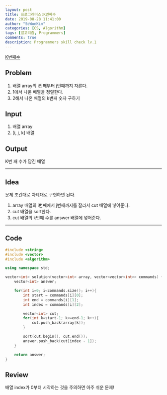 ```yaml
---
layout: post
title: 프로그래머스:K번째수
date: 2019-08-28 11:41:00
author: "SeWonKim"
categories: [CS, Algorithm]
tags: [알고리즘, Programmers]
comments: true
description: Programmers skill check lv.1
---
```


[K번째수](https://programmers.co.kr/learn/courses/30/lessons/42748)

## Problem

1. 배열 array의 i번째부터 j번째까지 자른다.
2. 1에서 나온 배열을 정렬한다.
3. 2해서 나온 배열의 k번째 숫자 구하기

## Input

1. 배열 array
2. [i, j, k] 배열

## Output

K번 째 수가 담긴 배열

---

## Idea

문제 조건대로 차례대로 구현하면 된다.

1. array 배열의 i번째에서 j번째까지를 잘라서 cut 배열에 넣어준다.
2. cut 배열을 sort한다.
3. cut 배열의 k번째 수를 answer 배열에 넣어준다.

---

## Code

```cpp
#include <string>
#include <vector>
#include <algorithm>

using namespace std;

vector<int> solution(vector<int> array, vector<vector<int>> commands) {
    vector<int> answer;

    for(int i=0; i<commands.size(); i++){
        int start = commands[i][0];
        int end = commands[i][1];
        int index = commands[i][2];

        vector<int> cut;
        for(int k=start-1; k<=end-1; k++){
            cut.push_back(array[k]);
        }

        sort(cut.begin(), cut.end());
        answer.push_back(cut[index - 1]);
    }

    return answer;
}
```

## Review

배열 index가 0부터 시작하는 것을 주의하면 아주 쉬운 문제!
